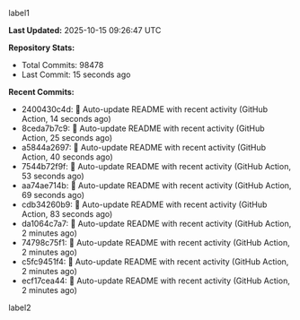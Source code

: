 
label1 
<!-- ACTIVITY_START -->
**Last Updated:** 2025-10-15 09:26:47 UTC

**Repository Stats:**
- Total Commits: 98478
- Last Commit: 15 seconds ago

**Recent Commits:**
- 2400430c4d: 🤖 Auto-update README with recent activity (GitHub Action, 14 seconds ago)
- 8ceda7b7c9: 🤖 Auto-update README with recent activity (GitHub Action, 25 seconds ago)
- a5844a2697: 🤖 Auto-update README with recent activity (GitHub Action, 40 seconds ago)
- 7544b72f9f: 🤖 Auto-update README with recent activity (GitHub Action, 53 seconds ago)
- aa74ae714b: 🤖 Auto-update README with recent activity (GitHub Action, 69 seconds ago)
- cdb34260b9: 🤖 Auto-update README with recent activity (GitHub Action, 83 seconds ago)
- da1064c7a7: 🤖 Auto-update README with recent activity (GitHub Action, 2 minutes ago)
- 74798c75f1: 🤖 Auto-update README with recent activity (GitHub Action, 2 minutes ago)
- c5fc9451f4: 🤖 Auto-update README with recent activity (GitHub Action, 2 minutes ago)
- ecf17cea44: 🤖 Auto-update README with recent activity (GitHub Action, 2 minutes ago)
<!-- ACTIVITY_END -->

label2
